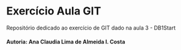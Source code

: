 # Exercício Aula GIT

Repositório dedicado ao exercício de GIT dado na aula 3 - DB1Start

#### Autoria: Ana Claudia Lima de Almeida I. Costa
